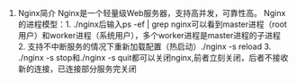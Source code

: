 1. Nginx简介
Nginx是一个轻量级Web服务器，支持高并发，可靠性高。
Nginx的进程模型：1. ./nginx后输入ps -ef | grep nginx可以看到master进程（root用户）和worker进程（系统用户），多个worker进程是master进程的子进程
	             2. 支持不中断服务的情况下重新加载配置（热启动）./nginx -s reload
	             3. ./nginx -s stop和./nginx -s quit都可以关闭nginx,前者立刻关闭，后者不接收新的连接，已连接部分服务完关闭
